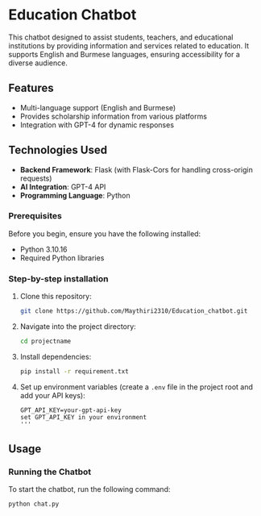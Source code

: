 # Education Chatbot

This chatbot designed to assist students, teachers, and educational institutions by providing information and services related to education. It supports English and Burmese languages, ensuring accessibility for a diverse audience.

## Features
- Multi-language support (English and Burmese)
- Provides scholarship information from various platforms
- Integration with GPT-4 for dynamic responses

## Technologies Used

- **Backend Framework**: Flask (with Flask-Cors for handling cross-origin requests)
- **AI Integration**: GPT-4 API
- **Programming Language**: Python

### Prerequisites

Before you begin, ensure you have the following installed:

- Python 3.10.16
- Required Python libraries


### Step-by-step installation

1. Clone this repository:
    ```bash
    git clone https://github.com/Maythiri2310/Education_chatbot.git
    ```

2. Navigate into the project directory:
    ```bash
    cd projectname
    ```

3. Install dependencies:
    ```bash
    pip install -r requirement.txt
    ```

4. Set up environment variables (create a `.env` file in the project root and add your API keys):
    ```
    GPT_API_KEY=your-gpt-api-key
    set GPT_API_KEY in your environment
    '''
## Usage

### Running the Chatbot

To start the chatbot, run the following command:

```bash
python chat.py
